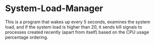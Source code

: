 # System-Load-Manager
This is a program that wakes up every 5 seconds, examines the system load, and if the system load is higher than 20, it sends kill signals to processes created recently (apart from itself) based on the CPU usage percentage ordering.
